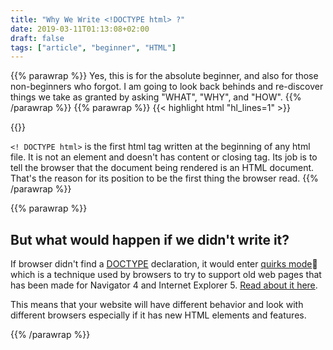 ```yaml
---
title: "Why We Write <!DOCTYPE html> ?"
date: 2019-03-11T01:13:08+02:00
draft: false
tags: ["article", "beginner", "HTML"]
---
```

{{% parawrap %}}
Yes, this is for the absolute beginner, and also for those non-beginners who forgot. I am going to look back behinds and re-discover things we take as granted by asking "WHAT", "WHY", and "HOW".
{{% /parawrap %}}
{{% parawrap %}}
{{< highlight html "hl_lines=1" >}}
<!DOCTYPE html>
<html lang="en">
    <head></head>
    <body></body>
</html>
{{</ highlight >}}
<br />

`<! DOCTYPE html>` is the first html tag written at the beginning of any html file. It is not an element and doesn't has content or closing tag.
Its job is to tell the browser that the document being rendered is an HTML document. That's the reason for its position to be the first thing the browser read.
{{% /parawrap %}}

{{% parawrap %}}

## But what would happen if we didn't write it?

If browser didn't find a [DOCTYPE](https://developer.mozilla.org/en-US/docs/Glossary/Doctype) declaration, it would enter [quirks mode](https://en.m.wikipedia.org/wiki/Quirks_mode)🤔 which is a technique used by browsers to try to support old web pages that has been made for Navigator 4 and Internet Explorer 5. [Read about it here](https://developer.mozilla.org/en-US/docs/Web/HTML/Quirks_Mode_and_Standards_Mode).

This means that your website will have different behavior and look with different browsers especially if it has new HTML elements and features.

{{% /parawrap %}}
